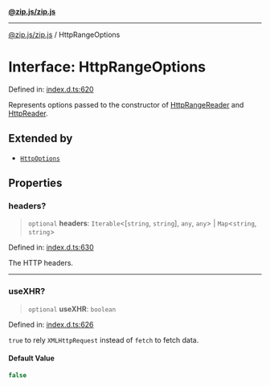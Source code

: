 [**@zip.js/zip.js**](../README.md)

***

[@zip.js/zip.js](../globals.md) / HttpRangeOptions

# Interface: HttpRangeOptions

Defined in: [index.d.ts:620](https://github.com/gildas-lormeau/zip.js/blob/cd8507443514e12617ac25921566eb3131bcdbff/index.d.ts#L620)

Represents options passed to the constructor of [HttpRangeReader](../classes/HttpRangeReader.md) and [HttpReader](../classes/HttpReader.md).

## Extended by

- [`HttpOptions`](HttpOptions.md)

## Properties

### headers?

> `optional` **headers**: `Iterable`\<\[`string`, `string`\], `any`, `any`\> \| `Map`\<`string`, `string`\>

Defined in: [index.d.ts:630](https://github.com/gildas-lormeau/zip.js/blob/cd8507443514e12617ac25921566eb3131bcdbff/index.d.ts#L630)

The HTTP headers.

***

### useXHR?

> `optional` **useXHR**: `boolean`

Defined in: [index.d.ts:626](https://github.com/gildas-lormeau/zip.js/blob/cd8507443514e12617ac25921566eb3131bcdbff/index.d.ts#L626)

`true` to rely `XMLHttpRequest` instead of `fetch` to fetch data.

#### Default Value

```ts
false
```
